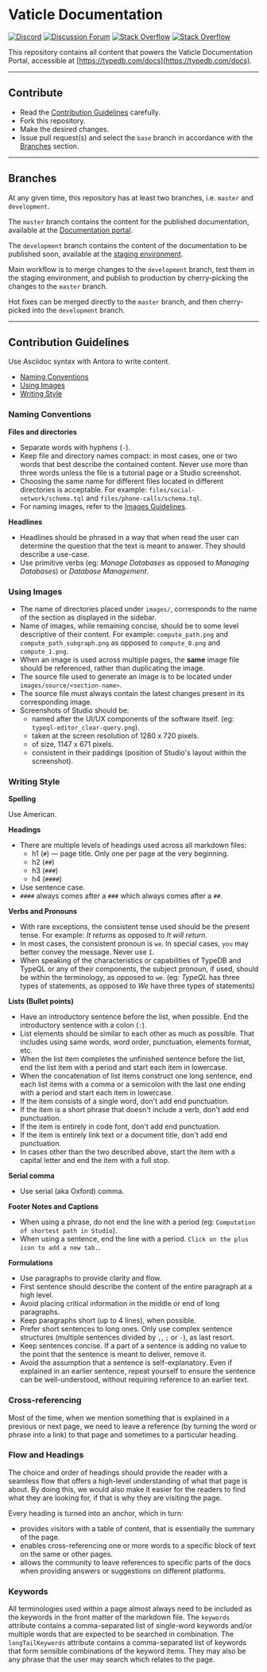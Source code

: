 # Vaticle Documentation

[![Discord](https://img.shields.io/discord/665254494820368395?color=7389D8&label=chat&logo=discord&logoColor=ffffff)](https://typedb.com/discord)
[![Discussion Forum](https://img.shields.io/discourse/https/forum.typedb.com/topics.svg)](https://forum.typedb.com/)
[![Stack Overflow](https://img.shields.io/badge/stackoverflow-typedb-796de3.svg)](https://stackoverflow.com/questions/tagged/typedb)
[![Stack Overflow](https://img.shields.io/badge/stackoverflow-typeql-3dce8c.svg)](https://stackoverflow.com/questions/tagged/typeql)

This repository contains all content that powers the Vaticle Documentation Portal, accessible at [https://typedb.com/docs](https://typedb.com/docs).

---

## Contribute

- Read the [Contribution Guidelines](#contribution-guidelines) carefully.
- Fork this repository.
- Make the desired changes.
- Issue pull request(s) and select the `base` branch in accordance with the [Branches](#branches) section.

---

## Branches

At any given time, this repository has at least two branches, i.e. `master` and `development`.

The `master` branch contains the content for the published documentation, available at the
[Documentation portal](https://typedb.com/docs).

The `development` branch contains the content of the documentation to be published soon, 
available at the [staging environment](https://development.typedb.com/docs).

Main workflow is to merge changes to the `development` branch, test them in the staging environment, 
and publish to production by cherry-picking the changes to the `master` branch.

Hot fixes can be merged directly to the `master` branch, and then cherry-picked into the `development` branch.

---

## Contribution Guidelines

Use Asciidoc syntax with Antora to write content.

- [Naming Conventions](#naming-conventions)
- [Using Images](#using-images)
- [Writing Style](#writing-style)

### Naming Conventions

**Files and directories**

- Separate words with hyphens (`-`).
- Keep file and directory names compact: in most cases, one or two words that best describe the contained content. 
  Never use more than three words unless the file is a tutorial page or a Studio screenshot.
- Choosing the same name for different files located in different directories is acceptable. 
  For example: `files/social-network/schema.tql` and `files/phone-calls/schema.tql`.
- For naming images, refer to the [Images Guidelines](#using-images).

**Headlines**

- Headlines should be phrased in a way that when read the user can determine the question that the text is meant to 
  answer. They should describe a use-case.
- Use primitive verbs (eg: _Manage Databases_ as opposed to _Managing Databases_) or _Database Management_.

### Using Images

- The name of directories placed under `images/`, corresponds to the name of the section as displayed in the sidebar.
- Name of images, while remaining concise, should be to some level descriptive of their content.
  For example: `compute_path.png` and `compute_path_subgraph.png` as opposed to `compute_0.png` and `compute_1.png`.
- When an image is used across multiple pages, the **same** image file should be referenced, rather than duplicating 
  the image.
- The source file used to generate an image is to be located under `images/source/<section-name>`.
- The source file must always contain the latest changes present in its corresponding image.
- Screenshots of Studio should be:
  - named after the UI/UX components of the software itself. (eg: `typeql-editor_clear-query.png`).
  - taken at the screen resolution of 1280 x 720 pixels.
  - of size, 1147 x 671 pixels.
  - consistent in their paddings (position of Studio's layout within the screenshot).

### Writing Style

**Spelling**

Use American.

**Headings**
- There are multiple levels of headings used across all markdown files:
  - h1 (`#`) — page title. Only one per page at the very beginning.
  - h2 (`##`)
  - h3 (`###`)
  - h4 (`####`)
- Use sentence case.
- `####` always comes after a `###` which always comes after a `##`.

**Verbs and Pronouns**

- With rare exceptions, the consistent tense used should be the present tense. 
  For example: _It returns_ as opposed to _It will return_.
- In most cases, the consistent pronoun is `we`. In special cases, `you` may better convey the message. Never use `I`.
- When speaking of the characteristics or capabilities of TypeDB and TypeQL or any of their components, the subject 
  pronoun, if used, should be within the terminology, as opposed to `we`. (eg: _TypeQL_ has three types of statements, 
  as opposed to _We_ have three types of statements)

**Lists (Bullet points)**

- Have an introductory sentence before the list, when possible. End the introductory sentence with a colon (`:`).
- List elements should be similar to each other as much as possible. That includes using same words, word order, 
  punctuation, elements format, etc.
- When the list item completes the unfinished sentence before the list, end the list item with a period and start each
  item in lowercase.
- When the concatenation of list items construct one long sentence, end each list items with a comma or a semicolon 
  with the last one ending with a period and start each item in lowercase.
- If the item consists of a single word, don't add end punctuation.
- If the item is a short phrase that doesn't include a verb, don't add end punctuation.
- If the item is entirely in code font, don't add end punctuation.
- If the item is entirely link text or a document title, don't add end punctuation.
- In cases other than the two described above, start the item with a capital letter and end the item with a full 
  stop.

**Serial comma**

- Use serial (aka Oxford) comma.

**Footer Notes and Captions**
- When using a phrase, do not end the line with a period (eg: `Computation of shortest path in Studio`).
- When using a sentence, end the line with a period. `Click on the plus icon to add a new tab.`.

**Formulations**
- Use paragraphs to provide clarity and flow.
- First sentence should describe the content of the entire paragraph at a high level.
- Avoid placing critical information in the middle or end of long paragraphs.
- Keep paragraphs short (up to 4 lines), when possible.
- Prefer short sentences to long ones. Only use complex sentence structures (multiple sentences divided by `,`, `;` 
  or `-`), as last resort.
- Keep sentences concise. If a part of a sentence is adding no value to the point that the sentence is meant to deliver, 
  remove it.
- Avoid the assumption that a sentence is self-explanatory. Even if explained in an earlier sentence, repeat yourself 
  to ensure the sentence can be well-understood, without requiring reference to an earlier text.

### Cross-referencing
Most of the time, when we mention something that is explained in a previous or next page, we need to leave a reference 
(by turning the word or phrase into a link) to that page and sometimes to a particular heading.

### Flow and Headings
The choice and order of headings should provide the reader with a seamless flow that offers a high-level understanding 
of what that page is about. By doing this, we would also make it easier for the readers to find what they are looking 
for, if that is why they are visiting the page.

Every heading is turned into an anchor, which in turn:
- provides visitors with a table of content, that is essentially the summary of the page.
- enables cross-referencing one or more words to a specific block of text on the same or other pages.
- allows the community to leave references to specific parts of the docs when providing answers or suggestions on 
  different platforms.

### Keywords
All terminologies used within a page almost always need to be included as the keywords in the front matter of the 
markdown file.
The `keywords` attribute contains a comma-separated list of single-word keywords and/or multiple words that are 
expected to be searched in combination.
The `longTailKeywords` attribute contains a comma-separated list of keywords that form sensible combinations of the 
keyword items. They may also be any phrase that the user may search which relates to the page.

<!-- **TypeDB Terminology**

**Common Terms** -->
